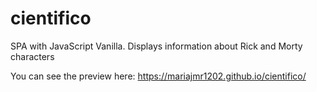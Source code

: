 # cientifico
SPA with JavaScript Vanilla. Displays information about Rick and Morty characters

You can see the preview here: https://mariajmr1202.github.io/cientifico/
